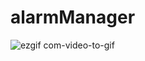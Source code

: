 # alarmManager
![ezgif com-video-to-gif](https://user-images.githubusercontent.com/58255031/82392554-5fa5c180-9a6e-11ea-9c71-f22b3bde4f5e.gif)
